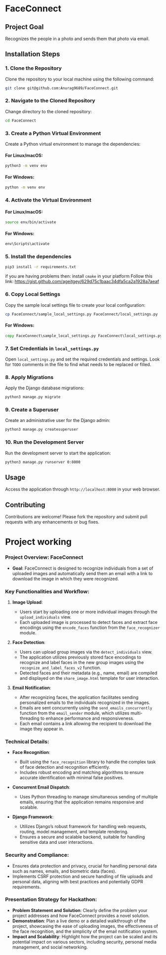 # FaceConnect

## Project Goal
Recognizes the people in a photo and sends them that photo via email.

## Installation Steps

### 1. Clone the Repository
Clone the repository to your local machine using the following command:
```bash
git clone git@github.com:Anurag9689/FaceConnect.git
```

### 2. Navigate to the Cloned Repository
Change directory to the cloned repository:
```bash
cd FaceConnect
```

### 3. Create a Python Virtual Environment
Create a Python virtual environment to manage the dependencies:

#### For Linux/macOS:
```bash
python3 -m venv env
```

#### For Windows:
```cmd
python -m venv env
```

### 4. Activate the Virtual Environment

#### For Linux/macOS:
```bash
source env/bin/activate
```

#### For Windows:
```cmd
env\Scripts\activate
```

### 5. Install the dependencies
```bash
pip3 install -r requirements.txt
```
if you are having problems then:
  install `cmake` in your platform
  Follow this link: https://gist.github.com/ageitgey/629d75c1baac34dfa5ca2a1928a7aeaf


### 6. Copy Local Settings
Copy the sample local settings file to create your local configuration:
```bash
cp FaceConnect/sample_local_settings.py FaceConnect/local_settings.py
```
#### For Windows:
```cmd
copy FaceConnect\sample_local_settings.py FaceConnect\local_settings.py
```

### 7. Set Credentials in `local_settings.py`
Open `local_settings.py` and set the required credentials and settings. Look for `TODO` comments in the file to find what needs to be replaced or filled.

### 8. Apply Migrations
Apply the Django database migrations:
```bash
python3 manage.py migrate
```

### 9. Create a Superuser
Create an administrative user for the Django admin:
```bash
python3 manage.py createsuperuser
```

### 10. Run the Development Server
Run the development server to start the application:
```bash
python3 manage.py runserver 0:8000
```

## Usage
Access the application through `http://localhost:8000` in your web browser.

## Contributing
Contributions are welcome! Please fork the repository and submit pull requests with any enhancements or bug fixes.




# Project working

### **Project Overview: FaceConnect**
- **Goal**: FaceConnect is designed to recognize individuals from a set of uploaded images and automatically send them an email with a link to download the image in which they were recognized.

### **Key Functionalities and Workflow:**
1. **Image Upload**:
   - Users start by uploading one or more individual images through the `upload_individuals` view.
   - Each uploaded image is processed to detect faces and extract face encodings using the `encode_faces` function from the `face_recognizer` module.

2. **Face Detection**:
   - Users can upload group images via the `detect_individuals` view.
   - The application utilizes previously stored face encodings to recognize and label faces in the new group images using the `recognize_and_label_faces_v2` function.
   - Detected faces and their metadata (e.g., name, email) are compiled and displayed on the `share_image.html` template for user interaction.

3. **Email Notification**:
   - After recognizing faces, the application facilitates sending personalized emails to the individuals recognized in the images.
   - Emails are sent concurrently using the `send_emails_concurrently` function from the `email_sender` module, which utilizes multi-threading to enhance performance and responsiveness.
   - Each email contains a link allowing the recipient to download the image they appear in.

### **Technical Details:**
- **Face Recognition**:
  - Built using the `face_recognition` library to handle the complex task of face detection and recognition efficiently.
  - Includes robust encoding and matching algorithms to ensure accurate identification with minimal false positives.

- **Concurrent Email Dispatch**:
  - Uses Python threading to manage simultaneous sending of multiple emails, ensuring that the application remains responsive and scalable.

- **Django Framework**:
  - Utilizes Django’s robust framework for handling web requests, routing, model management, and template rendering.
  - Ensures a secure and scalable backend, suitable for handling sensitive data and user interactions.

### **Security and Compliance**:
- Ensures data protection and privacy, crucial for handling personal data such as names, emails, and biometric data (faces).
- Implements CSRF protection and secure handling of file uploads and personal data, aligning with best practices and potentially GDPR requirements.

### **Presentation Strategy for Hackathon**:
- **Problem Statement and Solution**: Clearly define the problem your project addresses and how FaceConnect provides a novel solution.
- **Demonstration**: Plan a live demo or a detailed walkthrough of the project, showcasing the ease of uploading images, the effectiveness of the face recognition, and the simplicity of the email notification system.
- **Impact and Scalability**: Highlight how the project can be scaled and its potential impact on various sectors, including security, personal media management, and social networking.
